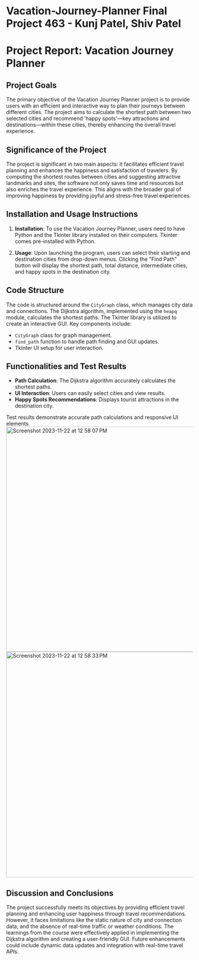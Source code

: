 # Vacation-Journey-Planner       Final Project 463 - Kunj Patel, Shiv Patel

# Project Report: Vacation Journey Planner

## Project Goals

The primary objective of the Vacation Journey Planner project is to provide users with an efficient and interactive way to plan their journeys between different cities. The project aims to calculate the shortest path between two selected cities and recommend 'happy spots'—key attractions and destinations—within these cities, thereby enhancing the overall travel experience.

## Significance of the Project

The project is significant in two main aspects: it facilitates efficient travel planning and enhances the happiness and satisfaction of travelers. By computing the shortest routes between cities and suggesting attractive landmarks and sites, the software not only saves time and resources but also enriches the travel experience. This aligns with the broader goal of improving happiness by providing joyful and stress-free travel experiences.

## Installation and Usage Instructions

1. **Installation**: To use the Vacation Journey Planner, users need to have Python and the Tkinter library installed on their computers. Tkinter comes pre-installed with Python.

2. **Usage**: Upon launching the program, users can select their starting and destination cities from drop-down menus. Clicking the "Find Path" button will display the shortest path, total distance, intermediate cities, and happy spots in the destination city.

## Code Structure

The code is structured around the `CityGraph` class, which manages city data and connections. The Dijkstra algorithm, implemented using the `heapq` module, calculates the shortest paths. The Tkinter library is utilized to create an interactive GUI. Key components include:

- `CityGraph` class for graph management.
- `find_path` function to handle path finding and GUI updates.
- Tkinter UI setup for user interaction.

## Functionalities and Test Results

- **Path Calculation**: The Dijkstra algorithm accurately calculates the shortest paths.
- **UI Interaction**: Users can easily select cities and view results.
- **Happy Spots Recommendations**: Displays tourist attractions in the destination city.
  
Test results demonstrate accurate path calculations and responsive UI elements.
<img width="606" alt="Screenshot 2023-11-22 at 12 58 07 PM" src="https://github.com/Kunj-13/Vacation-Journey-Planner/assets/143433713/2d40fefc-aefb-4c96-9005-834a514d57ff">
<img width="608" alt="Screenshot 2023-11-22 at 12 58 33 PM" src="https://github.com/Kunj-13/Vacation-Journey-Planner/assets/143433713/8918dbed-b933-43d0-a755-3a14cae6a3b2">



## Discussion and Conclusions

The project successfully meets its objectives by providing efficient travel planning and enhancing user happiness through travel recommendations. However, it faces limitations like the static nature of city and connection data, and the absence of real-time traffic or weather conditions. The learnings from the course were effectively applied in implementing the Dijkstra algorithm and creating a user-friendly GUI. Future enhancements could include dynamic data updates and integration with real-time travel APIs.
